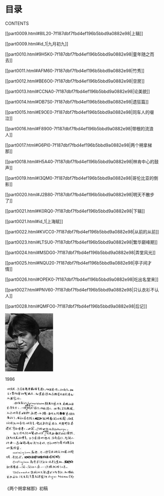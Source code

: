    

# 目录  
CONTENTS

[[part0009.html#8IL20-7f187dbf7fbd4ef196b5bbd9a0882e98|上辑]]

[[part0009.html#id_1|九月初九]]

[[part0010.html#9H5K0-7f187dbf7fbd4ef196b5bbd9a0882e98|童年随之而去]]

[[part0011.html#AFM60-7f187dbf7fbd4ef196b5bbd9a0882e98|竹秀]]

[[part0012.html#BE6O0-7f187dbf7fbd4ef196b5bbd9a0882e98|空房]]

[[part0013.html#CCNA0-7f187dbf7fbd4ef196b5bbd9a0882e98|论美貌]]

[[part0014.html#DB7S0-7f187dbf7fbd4ef196b5bbd9a0882e98|遗狂篇]]

[[part0015.html#E9OE0-7f187dbf7fbd4ef196b5bbd9a0882e98|同车人的啜泣]]

[[part0016.html#F8900-7f187dbf7fbd4ef196b5bbd9a0882e98|带根的流浪人]]

[[part0017.html#G6PI0-7f187dbf7fbd4ef196b5bbd9a0882e98|两个朔拿梯那]]

[[part0018.html#H5A40-7f187dbf7fbd4ef196b5bbd9a0882e98|林肯中心的鼓声]]

[[part0019.html#I3QM0-7f187dbf7fbd4ef196b5bbd9a0882e98|哥伦比亚的倒影]]

[[part0020.html#J2B80-7f187dbf7fbd4ef196b5bbd9a0882e98|明天不散步了]]

[[part0021.html#K0RQ0-7f187dbf7fbd4ef196b5bbd9a0882e98|下辑]]

[[part0021.html#id_1|上海赋]]

[[part0022.html#KVCC0-7f187dbf7fbd4ef196b5bbd9a0882e98|从前的从前]]

[[part0023.html#LTSU0-7f187dbf7fbd4ef196b5bbd9a0882e98|繁华巅峰期]]

[[part0024.html#MSDG0-7f187dbf7fbd4ef196b5bbd9a0882e98|弄堂风光]]

[[part0025.html#NQU20-7f187dbf7fbd4ef196b5bbd9a0882e98|亭子间才情]]

[[part0026.html#OPEK0-7f187dbf7fbd4ef196b5bbd9a0882e98|吃出名堂来]]

[[part0027.html#PNV60-7f187dbf7fbd4ef196b5bbd9a0882e98|只认衣衫不认人]]

[[part0028.html#QMFO0-7f187dbf7fbd4ef196b5bbd9a0882e98|后记]]

   

![](/木心全集（典藏套装十六册）/images/00005.jpeg)

1986

   

![](/木心全集（典藏套装十六册）/images/00006.jpeg)

《两个朔拿梯那》初稿
